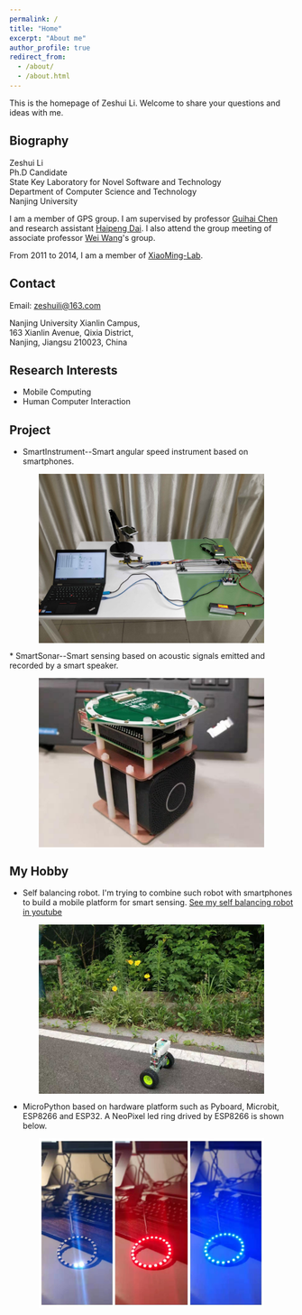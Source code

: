 ```yaml
---
permalink: /
title: "Home"
excerpt: "About me"
author_profile: true
redirect_from: 
  - /about/
  - /about.html
---
```

This is the homepage of Zeshui Li. Welcome to share your questions and ideas with me.

Biography
---
Zeshui Li  
Ph.D Candidate  
State Key Laboratory for Novel Software and Technology  
Department of Computer Science and Technology  
Nanjing University  

I am a member of GPS group. I am supervised by professor [Guihai Chen](http://cs.nju.edu.cn/gchen/) and research assistant [Haipeng Dai](http://cs.nju.edu.cn/daihp/). I also attend the group meeting of associate professor [Wei Wang](http://cs.nju.edu.cn/ww/)'s group. 

From 2011 to 2014, I am a member of [XiaoMing-Lab](http://www.xiaoming-lab.com/).

Contact
---
Email: zeshuili@163.com  

Nanjing University Xianlin Campus,  
163 Xianlin Avenue, Qixia District,  
Nanjing, Jiangsu 210023, China

Research Interests
---
* Mobile Computing  
* Human Computer Interaction 

Project
---
* SmartInstrument--Smart angular speed instrument based on smartphones.  
<p align="center"><img src="https://raw.githubusercontent.com/ZeshuiLi/ZeshuiLi.github.io/master/images/Testbed-2.jpg" width="400" height="300" align="center"></P>  
* SmartSonar--Smart sensing based on acoustic signals emitted and recorded by a smart speaker.  
<p align="center"><img src="https://raw.githubusercontent.com/ZeshuiLi/ZeshuiLi.github.io/master/images/SmartSonar.jpeg" width="400" height="300" align="center"></P>  

My Hobby
---
* Self balancing robot. I'm trying to combine such robot with smartphones to build a mobile platform for smart sensing. [See my self balancing robot in youtube](https://www.youtube.com/watch?v=_J-YQ3ySKJA&list=PLxVt4lPz_cAiK9lSIy2-FKN1Th8wJ7R3r "My self balancing robot")
<p align="center"><img src="https://raw.githubusercontent.com/ZeshuiLi/ZeshuiLi.github.io/master/images/SelfBalancingRobotLittle.jpeg" width="400" height="300" align="center"></P>  

* MicroPython based on hardware platform such as Pyboard, Microbit, ESP8266 and ESP32. A NeoPixel led ring drived by ESP8266 is shown below.
<p align="center"><img src="https://raw.githubusercontent.com/ZeshuiLi/ZeshuiLi.github.io/master/images/NeoPixelLittle.jpeg" width="400" height="300"></P>
